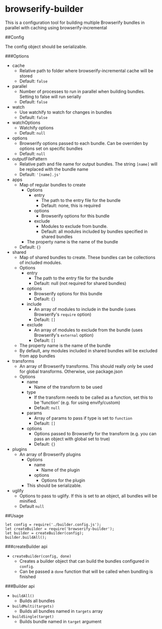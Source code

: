 # browserify-builder

This is a configuration tool for building multiple Browserify bundles in parallel with caching using browserify-incremental

##Config

The config object should be serializable.

###Options

- cache
  - Relative path to folder where browserify-incremental cache will be stored
  - Default: `false`
- parallel
  - Number of processes to run in parallel when building bundles. Setting to false will run serially
  - Default: `false`
- watch
  - Use watchify to watch for changes in bundles
  - Default: `false`
- watchOptions
  - Watchify options
  - Default: `null`
- options
  - Browserify options passed to each bundle. Can be overriden by options set on specific bundles
  - Default: `null`
- outputFilePattern
  - Relative path and file name for output bundles. The string `[name]` will be replaced with the bundle name
  - Default: `'[name].js'`
- apps
  - Map of regular bundles to create
    - Options
      - entry
        - The path to the entry file for the bundle
        - Default: none, this is required
      - options
        - Browserify options for this bundle
      - exclude
        - Modules to exclude from bundle. 
        - Default: all modules included by bundles specified in shared bundles
    - The property name is the name of the bundle
  - Default: `{}`
- shared
  - Map of shared bundles to create. These bundles can be collections of included modules.
  - Options
    - entry
      - The path to the entry file for the bundle
      - Default: null (not required for shared bundles)
    - options
      - Browserify options for this bundle
      - Default: `{}`
    - include
      - An array of modules to include in the bundle (uses Browserify's `require` option)
      - Default: `[]`
    - exclude
      - An array of modules to exclude from the bundle (uses Browserify's `external` option)
      - Default: `[]`
  - The property name is the name of the bundle
  - By default, any modules included in shared bundles will be excluded from app bundles
- transforms
  - An array of Browserify transforms. This should really only be used for global transforms. Otherwise, use package.json
  - Options
    - name
      - Name of the transform to be used
    - type
      - If the transform needs to be called as a function, set this to be 'function' (e.g. for using envify/custom)
      - Default: `null`
    - params
      - Array of params to pass if type is set to `function`
      - Default: `[]`
    - options
      - Options passed to Browserify for the transform (e.g. you can pass an object with global set to true)
      - Default: `{}`
 - plugins
   - An array of Browserify plugins
     - Options
       - name
         - Name of the plugin
       - options
         - Options for the plugin
     - This should be serializable.
- uglify
  - Options to pass to uglify. If this is set to an object, all bundles will be minified.
  - Default `null`
 
##Usage

```
let config = require('./builder.config.js');
let createBuilder = require('browserify-builder');
let builder = createBuilder(config);
builder.buildAll();
```

###createBuilder api

- `createBuilder(config, done)`
  - Creates a builder object that can build the bundles configured in `config`.
  - Can be passed a `done` function that will be called when bundling is finished

###Builder api

- `buildAll()`
  - Builds all bundles
- `buildMulti(targets)`
  - Builds all bundles named in `targets` array
- `buildSingle(target)`
  - Builds bundle named in `target` argument